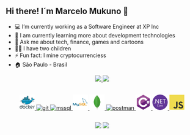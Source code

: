 <div>
  <h2>Hi there! I´m Marcelo Mukuno  👋</h2>
    <div align="left" style="display: inline_block">
      <ul>
          <li> 💻 I’m currently working as a Software Engineer at XP Inc </li>
          <li> 🌱 I am currently learning more about development technologies </li>
          <li> 💬 Ask me about tech, finance, games and cartoons </li>
          <li> 👨‍👧 I have two children </li>
          <li> ⚡ Fun fact: I mine cryptocurrenciess </li>
          <li> 🏠 São Paulo - Brasil </li>
      </ul>
    </div>
</div>
  
<div align="center">
<a href="https://github.com/marceloeidimukuno">
<img height="180em" src="https://github-readme-stats.vercel.app/api?username=marceloeidimukuno&theme=tokyonight&show_icons=true&include_all_commits=true&count_private=true">
<img height="180em" src="https://github-readme-stats.vercel.app/api/top-langs/?username=marceloeidimukuno&layout=compact&theme=tokyonight&langs_count=16">
</div>
 
<div align="center" style="display: inline_block"><br>
   <p> 
     <img src="https://raw.githubusercontent.com/devicons/devicon/master/icons/docker/docker-original-wordmark.svg" alt="docker" width="40" height="40"/> <img src="https://www.vectorlogo.zone/logos/git-scm/git-scm-icon.svg" alt="git" width="40" height="40"/> <img src="https://www.svgrepo.com/show/303229/microsoft-sql-server-logo.svg" alt="mssql" width="40" height="40"/> <img src="https://raw.githubusercontent.com/devicons/devicon/master/icons/mysql/mysql-original-wordmark.svg" alt="mysql" width="40" height="40"/> <img src="https://raw.githubusercontent.com/devicons/devicon/master/icons/mongodb/mongodb-original.svg" alt="mongodb" width="40" height="40"/> <img src="https://www.vectorlogo.zone/logos/getpostman/getpostman-icon.svg" alt="postman" width="40" height="40"/> <img src="https://raw.githubusercontent.com/devicons/devicon/master/icons/csharp/csharp-original.svg" alt="csharp" width="40" height="40"/> <img src="https://raw.githubusercontent.com/devicons/devicon/master/icons/dotnetcore/dotnetcore-original.svg" alt="csharp" width="40" height="40"/> <img src="https://raw.githubusercontent.com/devicons/devicon/master/icons/javascript/javascript-original.svg" alt="csharp" width="40" height="40"/> 
   </p>
  


  ##
  
</div>
 
 
<div> 
<p align="center"> 
<a href="https://www.linkedin.com/in/marcelomukuno/" target="_blank"><img src="https://img.shields.io/badge/-LinkedIn-%230077B5?style=for-the-badge&logo=linkedin&logoColor=white" target="_blank"></a> 
<a href = "mailto:marceloeidi@gmail.com"><img src="https://img.shields.io/badge/Gmail-D14836?style=for-the-badge&logo=gmail&logoColor=white"></a>
  </p>
</div>
  
